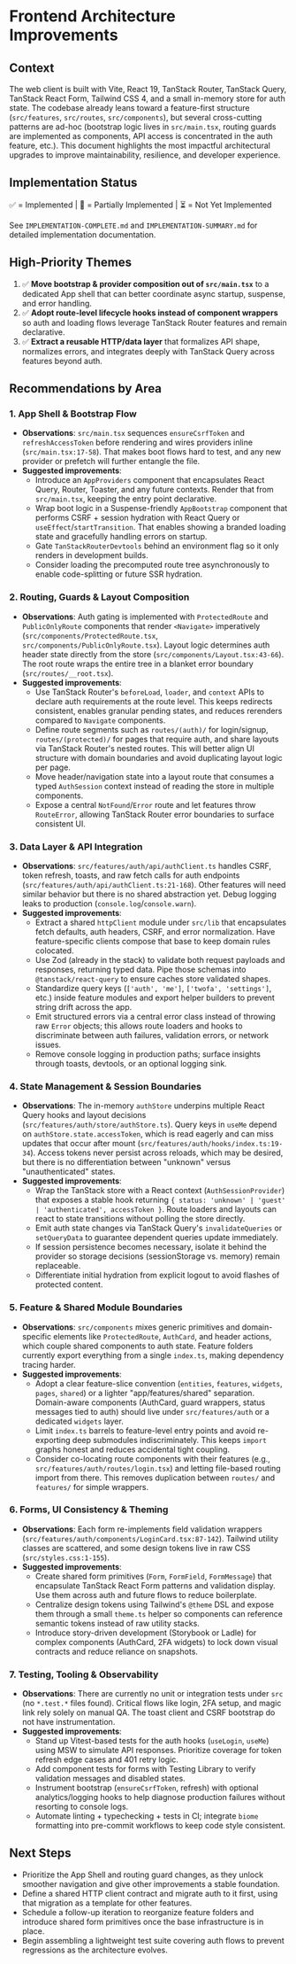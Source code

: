 # Frontend Architecture Improvements

## Context
The web client is built with Vite, React 19, TanStack Router, TanStack Query, TanStack React Form, Tailwind CSS 4, and a small in-memory store for auth state. The codebase already leans toward a feature-first structure (`src/features`, `src/routes`, `src/components`), but several cross-cutting patterns are ad-hoc (bootstrap logic lives in `src/main.tsx`, routing guards are implemented as components, API access is concentrated in the auth feature, etc.). This document highlights the most impactful architectural upgrades to improve maintainability, resilience, and developer experience.

## Implementation Status

✅ = Implemented | 🚧 = Partially Implemented | ⏳ = Not Yet Implemented

See `IMPLEMENTATION-COMPLETE.md` and `IMPLEMENTATION-SUMMARY.md` for detailed implementation documentation.

## High-Priority Themes
1. ✅ **Move bootstrap & provider composition out of `src/main.tsx`** to a dedicated App shell that can better coordinate async startup, suspense, and error handling.
2. ✅ **Adopt route-level lifecycle hooks instead of component wrappers** so auth and loading flows leverage TanStack Router features and remain declarative.
3. ✅ **Extract a reusable HTTP/data layer** that formalizes API shape, normalizes errors, and integrates deeply with TanStack Query across features beyond auth.

## Recommendations by Area

### 1. App Shell & Bootstrap Flow
- **Observations**: `src/main.tsx` sequences `ensureCsrfToken` and `refreshAccessToken` before rendering and wires providers inline (`src/main.tsx:17-58`). That makes boot flows hard to test, and any new provider or prefetch will further entangle the file.
- **Suggested improvements**:
  - Introduce an `AppProviders` component that encapsulates React Query, Router, Toaster, and any future contexts. Render that from `src/main.tsx`, keeping the entry point declarative.
  - Wrap boot logic in a Suspense-friendly `AppBootstrap` component that performs CSRF + session hydration with React Query or `useEffect`/`startTransition`. That enables showing a branded loading state and gracefully handling errors on startup.
  - Gate `TanStackRouterDevtools` behind an environment flag so it only renders in development builds.
  - Consider loading the precomputed route tree asynchronously to enable code-splitting or future SSR hydration.

### 2. Routing, Guards & Layout Composition
- **Observations**: Auth gating is implemented with `ProtectedRoute` and `PublicOnlyRoute` components that render `<Navigate>` imperatively (`src/components/ProtectedRoute.tsx`, `src/components/PublicOnlyRoute.tsx`). Layout logic determines auth header state directly from the store (`src/components/Layout.tsx:43-66`). The root route wraps the entire tree in a blanket error boundary (`src/routes/__root.tsx`).
- **Suggested improvements**:
  - Use TanStack Router's `beforeLoad`, `loader`, and `context` APIs to declare auth requirements at the route level. This keeps redirects consistent, enables granular pending states, and reduces rerenders compared to `Navigate` components.
  - Define route segments such as `routes/(auth)/` for login/signup, `routes/(protected)/` for pages that require auth, and share layouts via TanStack Router's nested routes. This will better align UI structure with domain boundaries and avoid duplicating layout logic per page.
  - Move header/navigation state into a layout route that consumes a typed `AuthSession` context instead of reading the store in multiple components.
  - Expose a central `NotFound`/`Error` route and let features throw `RouteError`, allowing TanStack Router error boundaries to surface consistent UI.

### 3. Data Layer & API Integration
- **Observations**: `src/features/auth/api/authClient.ts` handles CSRF, token refresh, toasts, and raw fetch calls for auth endpoints (`src/features/auth/api/authClient.ts:21-168`). Other features will need similar behavior but there is no shared abstraction yet. Debug logging leaks to production (`console.log`/`console.warn`).
- **Suggested improvements**:
  - Extract a shared `httpClient` module under `src/lib` that encapsulates fetch defaults, auth headers, CSRF, and error normalization. Have feature-specific clients compose that base to keep domain rules colocated.
  - Use Zod (already in the stack) to validate both request payloads and responses, returning typed data. Pipe those schemas into `@tanstack/react-query` to ensure caches store validated shapes.
  - Standardize query keys (`['auth', 'me']`, `['twofa', 'settings']`, etc.) inside feature modules and export helper builders to prevent string drift across the app.
  - Emit structured errors via a central error class instead of throwing raw `Error` objects; this allows route loaders and hooks to discriminate between auth failures, validation errors, or network issues.
  - Remove console logging in production paths; surface insights through toasts, devtools, or an optional logging sink.

### 4. State Management & Session Boundaries
- **Observations**: The in-memory `authStore` underpins multiple React Query hooks and layout decisions (`src/features/auth/store/authStore.ts`). Query keys in `useMe` depend on `authStore.state.accessToken`, which is read eagerly and can miss updates that occur after mount (`src/features/auth/hooks/index.ts:19-34`). Access tokens never persist across reloads, which may be desired, but there is no differentiation between "unknown" versus "unauthenticated" states.
- **Suggested improvements**:
  - Wrap the TanStack store with a React context (`AuthSessionProvider`) that exposes a stable hook returning `{ status: 'unknown' | 'guest' | 'authenticated', accessToken }`. Route loaders and layouts can react to state transitions without polling the store directly.
  - Emit auth state changes via TanStack Query's `invalidateQueries` or `setQueryData` to guarantee dependent queries update immediately.
  - If session persistence becomes necessary, isolate it behind the provider so storage decisions (sessionStorage vs. memory) remain replaceable.
  - Differentiate initial hydration from explicit logout to avoid flashes of protected content.

### 5. Feature & Shared Module Boundaries
- **Observations**: `src/components` mixes generic primitives and domain-specific elements like `ProtectedRoute`, `AuthCard`, and header actions, which couple shared components to auth state. Feature folders currently export everything from a single `index.ts`, making dependency tracing harder.
- **Suggested improvements**:
  - Adopt a clear feature-slice convention (`entities`, `features`, `widgets`, `pages`, `shared`) or a lighter "app/features/shared" separation. Domain-aware components (AuthCard, guard wrappers, status messages tied to auth) should live under `src/features/auth` or a dedicated `widgets` layer.
  - Limit `index.ts` barrels to feature-level entry points and avoid re-exporting deep submodules indiscriminately. This keeps `import` graphs honest and reduces accidental tight coupling.
  - Consider co-locating route components with their features (e.g., `src/features/auth/routes/login.tsx`) and letting file-based routing import from there. This removes duplication between `routes/` and `features/` for simple wrappers.

### 6. Forms, UI Consistency & Theming
- **Observations**: Each form re-implements field validation wrappers (`src/features/auth/components/LoginCard.tsx:87-142`). Tailwind utility classes are scattered, and some design tokens live in raw CSS (`src/styles.css:1-155`).
- **Suggested improvements**:
  - Create shared form primitives (`Form`, `FormField`, `FormMessage`) that encapsulate TanStack React Form patterns and validation display. Use them across auth and future flows to reduce boilerplate.
  - Centralize design tokens using Tailwind's `@theme` DSL and expose them through a small `theme.ts` helper so components can reference semantic tokens instead of raw utility stacks.
  - Introduce story-driven development (Storybook or Ladle) for complex components (AuthCard, 2FA widgets) to lock down visual contracts and reduce reliance on snapshots.

### 7. Testing, Tooling & Observability
- **Observations**: There are currently no unit or integration tests under `src` (no `*.test.*` files found). Critical flows like login, 2FA setup, and magic link rely solely on manual QA. The toast client and CSRF bootstrap do not have instrumentation.
- **Suggested improvements**:
  - Stand up Vitest-based tests for the auth hooks (`useLogin`, `useMe`) using MSW to simulate API responses. Prioritize coverage for token refresh edge cases and 401 retry logic.
  - Add component tests for forms with Testing Library to verify validation messages and disabled states.
  - Instrument bootstrap (`ensureCsrfToken`, refresh) with optional analytics/logging hooks to help diagnose production failures without resorting to console logs.
  - Automate linting + typechecking + tests in CI; integrate `biome` formatting into pre-commit workflows to keep code style consistent.

## Next Steps
- Prioritize the App Shell and routing guard changes, as they unlock smoother navigation and give other improvements a stable foundation.
- Define a shared HTTP client contract and migrate auth to it first, using that migration as a template for other features.
- Schedule a follow-up iteration to reorganize feature folders and introduce shared form primitives once the base infrastructure is in place.
- Begin assembling a lightweight test suite covering auth flows to prevent regressions as the architecture evolves.
